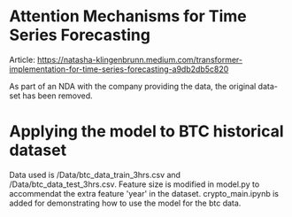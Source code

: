 
# Attention Mechanisms for Time Series Forecasting

Article: https://natasha-klingenbrunn.medium.com/transformer-implementation-for-time-series-forecasting-a9db2db5c820

As part of an NDA with the company providing the data, the original data-set has been removed.

# Applying the model to BTC historical dataset
Data used is /Data/btc_data_train_3hrs.csv and /Data/btc_data_test_3hrs.csv. 
Feature size is modified in model.py to accommendat the extra feature 'year' in the dataset. 
crypto_main.ipynb is added for demonstrating how to use the model for the btc data.
